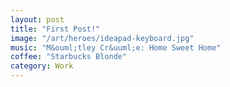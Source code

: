 ```yaml
---
layout: post
title: "First Post!"
image: "/art/heroes/ideapad-keyboard.jpg"
music: "M&ouml;tley Cr&uuml;e: Home Sweet Home"
coffee: "Starbucks Blonde"
category: Work
---
```



